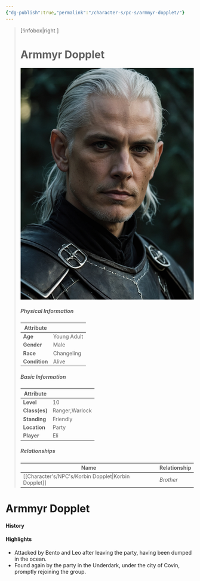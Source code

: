 ```yaml
---
{"dg-publish":true,"permalink":"/character-s/pc-s/armmyr-dopplet/"}
---
```


>[!infobox|right ]
># **Armmyr Dopplet**
>![Armmyr.jpg|cover h-small](/img/user/Attachments/Characters/Armmyr.jpg)
>##### **Physical Information**
>| Attribute | | 
>---|---|
>| **Age** | Young Adult |
>| **Gender** | Male |
>| **Race** | Changeling |
>| **Condition** | Alive |
>##### **Basic Information**
>| Attribute | |
>---|---|
>| **Level** | 10 |
>| **Class(es)** | Ranger,Warlock |
>| **Standing** | Friendly |
>| **Location** | Party |
>| **Player** | Eli |
>##### **Relationships**
>| Name | Relationship |
>---| ---|
>| [[Character's/NPC's/Korbin Dopplet\|Korbin Dopplet]] | *Brother* |

# Armmyr Dopplet
#### History
#### Highlights

- Attacked by Bento and Leo after leaving the party, having been dumped in the ocean.
- Found again by the party in the Underdark, under the city of Covin, promptly rejoining the group.
